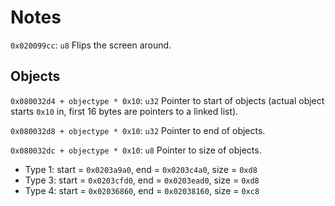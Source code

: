# Notes

`0x020099cc`: `u8` Flips the screen around.

## Objects

`0x080032d4 + objectype * 0x10`: `u32` Pointer to start of objects (actual object starts `0x10` in, first 16 bytes are pointers to a linked list).

`0x080032d8 + objectype * 0x10`: `u32` Pointer to end of objects.

`0x080032dc + objectype * 0x10`: `u8` Pointer to size of objects.

-   Type 1: start = `0x0203a9a0`, end = `0x0203c4a0`, size = `0xd8`
-   Type 3: start = `0x0203cfd0`, end = `0x0203ead0`, size = `0xd8`
-   Type 4: start = `0x02036860`, end = `0x02038160`, size = `0xc8`
